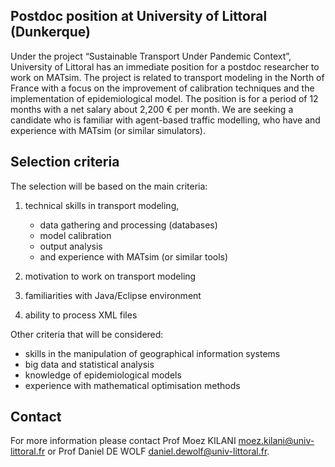 ## Postdoc position at University of Littoral (Dunkerque)

Under the project “Sustainable Transport Under Pandemic Context”,
   University of Littoral has an immediate position for a postdoc researcher
   to work on MATsim. The project is related to transport modeling in the
   North of France with a focus on the improvement of calibration techniques
   and the implementation of epidemiological model.
   The position is for a period of 12 months with a net salary about 2,200
   € per month. We are seeking a candidate who is familiar with agent-based
   traffic modelling, who have and experience with MATsim (or similar
   simulators).

## Selection criteria

The selection will be based on the main criteria:

1. technical skills in transport modeling,
    * data gathering and processing (databases)
    * model calibration
    * output analysis
    * and experience with MATsim (or similar tools)

2. motivation to work on transport modeling          
3. familiarities with Java/Eclipse environment
4. ability to process XML files               

Other criteria that will be considered:
  * skills in the manipulation of geographical information systems
  * big data and statistical analysis
  * knowledge of epidemiological models
  * experience with mathematical optimisation methods

## Contact

For more information please contact Prof Moez KILANI
   <moez.kilani@univ-littoral.fr> or Prof Daniel DE WOLF
   <daniel.dewolf@univ-littoral.fr>.
